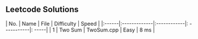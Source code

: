 ## Leetcode Solutions
| No.   | Name          | File    | Difficulty  | Speed |
|:------|:-------------|:------------|: -----------|: -----|
| 1     | Two Sum       | TwoSum.cpp   | Easy        | 8 ms  |